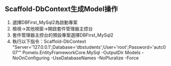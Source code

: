 ﻿## Scaffold-DbContext生成Model操作
<ol>
	<li>選擇DBFirst_MySql2為啟動專案</li>
	<li>檢視->其他視窗->開啟套件管理器主控台</li>
	<li>套件管理器主控台的預設專案選擇DBFirst_MySql2</li>
	<li>執行以下指令：Scaffold-DbContext "Server='127.0.0.1';Database='dbstudents';User='root';Password='autc007'" Pomelo.EntityFrameworkCore.MySql -OutputDir Models -NoOnConfiguring -UseDatabaseNames -NoPluralize -Force</li>
</ol>